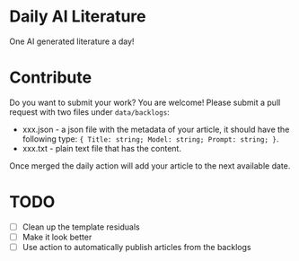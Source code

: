 # Daily AI Literature

One AI generated literature a day!

# Contribute

Do you want to submit your work? You are welcome! Please submit a pull request with two files under `data/backlogs`:
* xxx.json - a json file with the metadata of your article, it should have the following type: `{ Title: string; Model: string; Prompt: string; }`.
* xxx.txt - plain text file that has the content.

Once merged the daily action will add your article to the next available date.

# TODO
-[ ] Clean up the template residuals
-[ ] Make it look better
-[ ] Use action to automatically publish articles from the backlogs